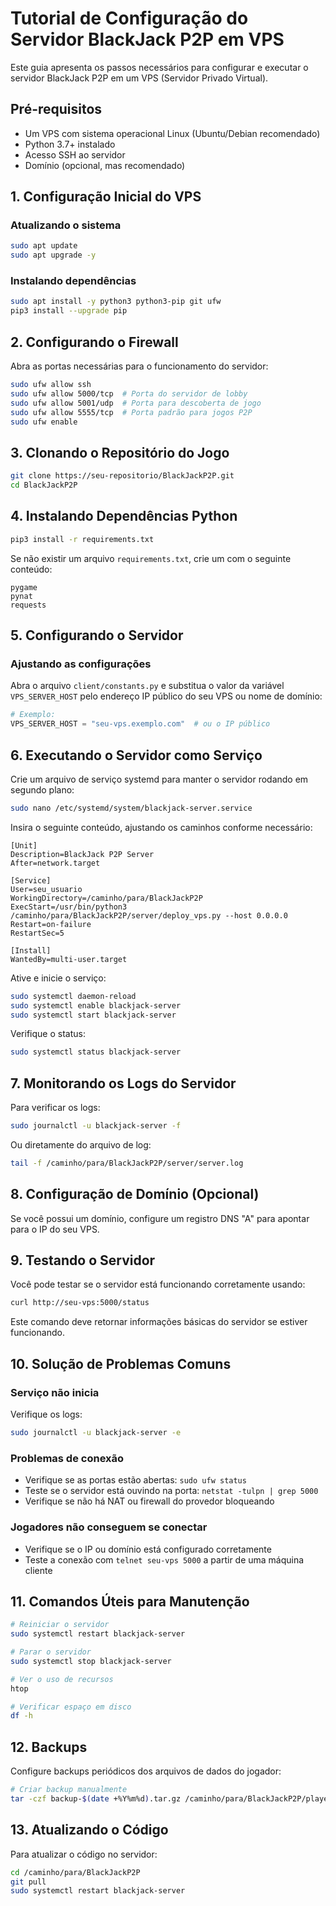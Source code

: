 # Tutorial de Configuração do Servidor BlackJack P2P em VPS

Este guia apresenta os passos necessários para configurar e executar o servidor BlackJack P2P em um VPS (Servidor Privado Virtual).

## Pré-requisitos

- Um VPS com sistema operacional Linux (Ubuntu/Debian recomendado)
- Python 3.7+ instalado
- Acesso SSH ao servidor
- Domínio (opcional, mas recomendado)

## 1. Configuração Inicial do VPS

### Atualizando o sistema
```bash
sudo apt update
sudo apt upgrade -y
```

### Instalando dependências
```bash
sudo apt install -y python3 python3-pip git ufw
pip3 install --upgrade pip
```

## 2. Configurando o Firewall

Abra as portas necessárias para o funcionamento do servidor:

```bash
sudo ufw allow ssh
sudo ufw allow 5000/tcp  # Porta do servidor de lobby
sudo ufw allow 5001/udp  # Porta para descoberta de jogo
sudo ufw allow 5555/tcp  # Porta padrão para jogos P2P
sudo ufw enable
```

## 3. Clonando o Repositório do Jogo

```bash
git clone https://seu-repositorio/BlackJackP2P.git
cd BlackJackP2P
```

## 4. Instalando Dependências Python

```bash
pip3 install -r requirements.txt
```

Se não existir um arquivo `requirements.txt`, crie um com o seguinte conteúdo:

```
pygame
pynat
requests
```

## 5. Configurando o Servidor

### Ajustando as configurações

Abra o arquivo `client/constants.py` e substitua o valor da variável `VPS_SERVER_HOST` pelo endereço IP público do seu VPS ou nome de domínio:

```python
# Exemplo:
VPS_SERVER_HOST = "seu-vps.exemplo.com"  # ou o IP público
```

## 6. Executando o Servidor como Serviço

Crie um arquivo de serviço systemd para manter o servidor rodando em segundo plano:

```bash
sudo nano /etc/systemd/system/blackjack-server.service
```

Insira o seguinte conteúdo, ajustando os caminhos conforme necessário:

```
[Unit]
Description=BlackJack P2P Server
After=network.target

[Service]
User=seu_usuario
WorkingDirectory=/caminho/para/BlackJackP2P
ExecStart=/usr/bin/python3 /caminho/para/BlackJackP2P/server/deploy_vps.py --host 0.0.0.0
Restart=on-failure
RestartSec=5

[Install]
WantedBy=multi-user.target
```

Ative e inicie o serviço:

```bash
sudo systemctl daemon-reload
sudo systemctl enable blackjack-server
sudo systemctl start blackjack-server
```

Verifique o status:

```bash
sudo systemctl status blackjack-server
```

## 7. Monitorando os Logs do Servidor

Para verificar os logs:

```bash
sudo journalctl -u blackjack-server -f
```

Ou diretamente do arquivo de log:

```bash
tail -f /caminho/para/BlackJackP2P/server/server.log
```

## 8. Configuração de Domínio (Opcional)

Se você possui um domínio, configure um registro DNS "A" para apontar para o IP do seu VPS.

## 9. Testando o Servidor

Você pode testar se o servidor está funcionando corretamente usando:

```bash
curl http://seu-vps:5000/status
```

Este comando deve retornar informações básicas do servidor se estiver funcionando.

## 10. Solução de Problemas Comuns

### Serviço não inicia
Verifique os logs:
```bash
sudo journalctl -u blackjack-server -e
```

### Problemas de conexão
- Verifique se as portas estão abertas: `sudo ufw status`
- Teste se o servidor está ouvindo na porta: `netstat -tulpn | grep 5000`
- Verifique se não há NAT ou firewall do provedor bloqueando

### Jogadores não conseguem se conectar
- Verifique se o IP ou domínio está configurado corretamente
- Teste a conexão com `telnet seu-vps 5000` a partir de uma máquina cliente

## 11. Comandos Úteis para Manutenção

```bash
# Reiniciar o servidor
sudo systemctl restart blackjack-server

# Parar o servidor
sudo systemctl stop blackjack-server

# Ver o uso de recursos
htop

# Verificar espaço em disco
df -h
```

## 12. Backups

Configure backups periódicos dos arquivos de dados do jogador:

```bash
# Criar backup manualmente
tar -czf backup-$(date +%Y%m%d).tar.gz /caminho/para/BlackJackP2P/player_data.txt
```

## 13. Atualizando o Código

Para atualizar o código no servidor:

```bash
cd /caminho/para/BlackJackP2P
git pull
sudo systemctl restart blackjack-server
``` 